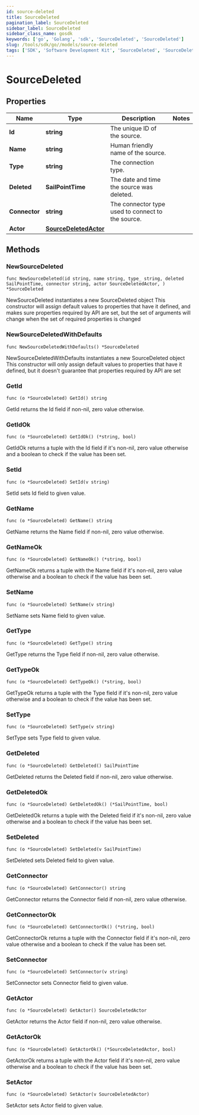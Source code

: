 ```yaml
---
id: source-deleted
title: SourceDeleted
pagination_label: SourceDeleted
sidebar_label: SourceDeleted
sidebar_class_name: gosdk
keywords: ['go', 'Golang', 'sdk', 'SourceDeleted', 'SourceDeleted'] 
slug: /tools/sdk/go//models/source-deleted
tags: ['SDK', 'Software Development Kit', 'SourceDeleted', 'SourceDeleted']
---
```


# SourceDeleted

## Properties

Name | Type | Description | Notes
------------ | ------------- | ------------- | -------------
**Id** | **string** | The unique ID of the source. | 
**Name** | **string** | Human friendly name of the source. | 
**Type** | **string** | The connection type. | 
**Deleted** | **SailPointTime** | The date and time the source was deleted. | 
**Connector** | **string** | The connector type used to connect to the source. | 
**Actor** | [**SourceDeletedActor**](source-deleted-actor) |  | 

## Methods

### NewSourceDeleted

`func NewSourceDeleted(id string, name string, type_ string, deleted SailPointTime, connector string, actor SourceDeletedActor, ) *SourceDeleted`

NewSourceDeleted instantiates a new SourceDeleted object
This constructor will assign default values to properties that have it defined,
and makes sure properties required by API are set, but the set of arguments
will change when the set of required properties is changed

### NewSourceDeletedWithDefaults

`func NewSourceDeletedWithDefaults() *SourceDeleted`

NewSourceDeletedWithDefaults instantiates a new SourceDeleted object
This constructor will only assign default values to properties that have it defined,
but it doesn't guarantee that properties required by API are set

### GetId

`func (o *SourceDeleted) GetId() string`

GetId returns the Id field if non-nil, zero value otherwise.

### GetIdOk

`func (o *SourceDeleted) GetIdOk() (*string, bool)`

GetIdOk returns a tuple with the Id field if it's non-nil, zero value otherwise
and a boolean to check if the value has been set.

### SetId

`func (o *SourceDeleted) SetId(v string)`

SetId sets Id field to given value.


### GetName

`func (o *SourceDeleted) GetName() string`

GetName returns the Name field if non-nil, zero value otherwise.

### GetNameOk

`func (o *SourceDeleted) GetNameOk() (*string, bool)`

GetNameOk returns a tuple with the Name field if it's non-nil, zero value otherwise
and a boolean to check if the value has been set.

### SetName

`func (o *SourceDeleted) SetName(v string)`

SetName sets Name field to given value.


### GetType

`func (o *SourceDeleted) GetType() string`

GetType returns the Type field if non-nil, zero value otherwise.

### GetTypeOk

`func (o *SourceDeleted) GetTypeOk() (*string, bool)`

GetTypeOk returns a tuple with the Type field if it's non-nil, zero value otherwise
and a boolean to check if the value has been set.

### SetType

`func (o *SourceDeleted) SetType(v string)`

SetType sets Type field to given value.


### GetDeleted

`func (o *SourceDeleted) GetDeleted() SailPointTime`

GetDeleted returns the Deleted field if non-nil, zero value otherwise.

### GetDeletedOk

`func (o *SourceDeleted) GetDeletedOk() (*SailPointTime, bool)`

GetDeletedOk returns a tuple with the Deleted field if it's non-nil, zero value otherwise
and a boolean to check if the value has been set.

### SetDeleted

`func (o *SourceDeleted) SetDeleted(v SailPointTime)`

SetDeleted sets Deleted field to given value.


### GetConnector

`func (o *SourceDeleted) GetConnector() string`

GetConnector returns the Connector field if non-nil, zero value otherwise.

### GetConnectorOk

`func (o *SourceDeleted) GetConnectorOk() (*string, bool)`

GetConnectorOk returns a tuple with the Connector field if it's non-nil, zero value otherwise
and a boolean to check if the value has been set.

### SetConnector

`func (o *SourceDeleted) SetConnector(v string)`

SetConnector sets Connector field to given value.


### GetActor

`func (o *SourceDeleted) GetActor() SourceDeletedActor`

GetActor returns the Actor field if non-nil, zero value otherwise.

### GetActorOk

`func (o *SourceDeleted) GetActorOk() (*SourceDeletedActor, bool)`

GetActorOk returns a tuple with the Actor field if it's non-nil, zero value otherwise
and a boolean to check if the value has been set.

### SetActor

`func (o *SourceDeleted) SetActor(v SourceDeletedActor)`

SetActor sets Actor field to given value.



